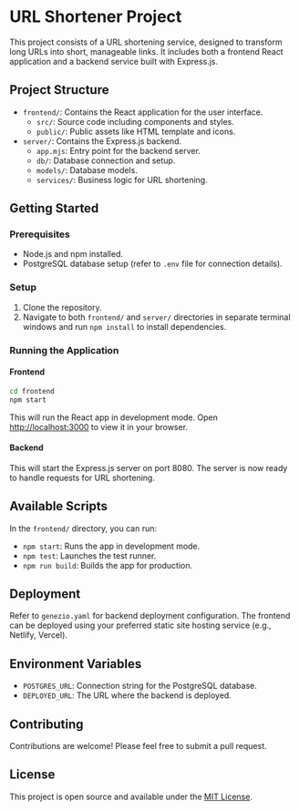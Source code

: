 # URL Shortener Project

This project consists of a URL shortening service, designed to transform long URLs into short, manageable links. It includes both a frontend React application and a backend service built with Express.js.

## Project Structure

- `frontend/`: Contains the React application for the user interface.
  - `src/`: Source code including components and styles.
  - `public/`: Public assets like HTML template and icons.
- `server/`: Contains the Express.js backend.
  - `app.mjs`: Entry point for the backend server.
  - `db/`: Database connection and setup.
  - `models/`: Database models.
  - `services/`: Business logic for URL shortening.

## Getting Started

### Prerequisites

- Node.js and npm installed.
- PostgreSQL database setup (refer to `.env` file for connection details).

### Setup

1. Clone the repository.
2. Navigate to both `frontend/` and `server/` directories in separate terminal windows and run `npm install` to install dependencies.

### Running the Application

#### Frontend

```sh
cd frontend
npm start
```

This will run the React app in development mode. Open [http://localhost:3000](http://localhost:3000) to view it in your browser.

#### Backend

This will start the Express.js server on port 8080. The server is now ready to handle requests for URL shortening.

## Available Scripts

In the `frontend/` directory, you can run:

- `npm start`: Runs the app in development mode.
- `npm test`: Launches the test runner.
- `npm run build`: Builds the app for production.

## Deployment

Refer to `genezio.yaml` for backend deployment configuration. The frontend can be deployed using your preferred static site hosting service (e.g., Netlify, Vercel).

## Environment Variables

- `POSTGRES_URL`: Connection string for the PostgreSQL database.
- `DEPLOYED_URL`: The URL where the backend is deployed.

## Contributing

Contributions are welcome! Please feel free to submit a pull request.

## License

This project is open source and available under the [MIT License](LICENSE).
